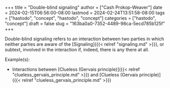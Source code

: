 +++
title = "Double-blind signaling"
author = ["Cash Prokop-Weaver"]
date = 2024-02-15T06:56:00-08:00
lastmod = 2024-02-24T13:51:58-08:00
tags = ["hastodo", "concept", "hastodo", "concept"]
categories = ["hastodo", "concept"]
draft = false
slug = "163ba0a0-7352-4489-98ca-5ecd785b125f"
+++

Double-blind signaling refers to an interaction between two parties in which neither parties are aware of the [Signaling]({{< relref "signaling.md" >}}), or subtext, involved in the interaction if, indeed, there is any there at all.

Example(s):

-   Interactions between [Clueless (Gervais principle)]({{< relref "clueless_gervais_principle.md" >}}) and [Clueless (Gervais principle)]({{< relref "clueless_gervais_principle.md" >}})
